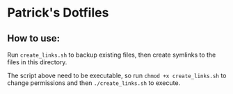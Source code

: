 # Patrick's Dotfiles

## How to use:

Run `create_links.sh` to backup existing files, then create symlinks to the files in this directory.

The script above need to be executable, so run `chmod +x create_links.sh` to change permissions and then `./create_links.sh` to execute.
